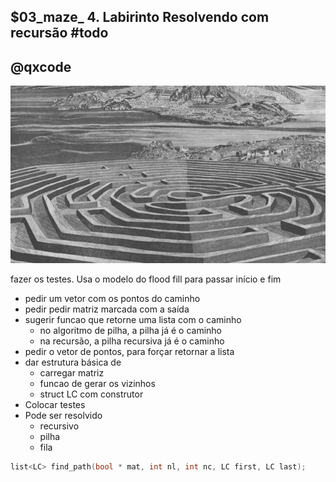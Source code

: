 ## $03_maze_ 4. Labirinto Resolvendo com recursão #todo
## @qxcode


![](__capa.jpg)

fazer os testes.
Usa  o modelo do flood fill para passar início e fim
- pedir um vetor com os pontos do caminho
- pedir pedir matriz marcada com a saída
- sugerir funcao que retorne uma lista com o caminho
    - no algoritmo de pilha, a pilha já é o caminho
    - na recursão, a pilha recursiva já é o caminho
- pedir o vetor de pontos, para forçar retornar a lista
- dar estrutura básica de 
    - carregar matriz
    - funcao de gerar os vizinhos
    - struct LC com construtor
- Colocar testes
- Pode ser resolvido
    - recursivo
    - pilha
    - fila

```c
list<LC> find_path(bool * mat, int nl, int nc, LC first, LC last);
```